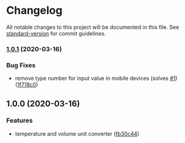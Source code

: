 # Changelog

All notable changes to this project will be documented in this file. See [standard-version](https://github.com/conventional-changelog/standard-version) for commit guidelines.

### [1.0.1](https://github.com/devtin/unit-converter/compare/v1.0.0...v1.0.1) (2020-03-16)


### Bug Fixes

* remove type number for input value in mobile devices (solves [#1](https://github.com/devtin/unit-converter/issues/1)) ([1f718c0](https://github.com/devtin/unit-converter/commit/1f718c023debaa99c79af129b558de6aa132cee5))

## 1.0.0 (2020-03-16)


### Features

* temperature and volume unit converter ([fb30c44](https://github.com/devtin/unit-converter/commit/fb30c44c3ab15ed65ce4a575391aee553725baba))

